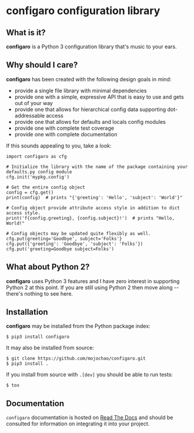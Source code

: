 configaro configuration library
===============================

What is it?
-----------

**configaro** is a Python 3 configuration library that's music to your ears.

Why should I care?
------------------

**configaro** has been created with the following design goals in mind:

- provide a single file library with minimal dependencies
- provide one with a simple, expressive API that is easy to use and gets out of your way
- provide one that allows for hierarchical config data supporting dot-addressable access 
- provide one that allows for defaults and locals config modules
- provide one with complete test coverage
- provide one with complete documentation

If this sounds appealing to you, take a look:

    import configaro as cfg
    
    # Initialize the library with the name of the package containing your defaults.py config module
    cfg.init('mypkg.config')
    
    # Get the entire config object
    config = cfg.get()
    print(config)  # prints "{'greeting': 'Hello', 'subject': 'World'}"

    # Config object provide attribute access style in addition to dict access style.    
    print('f{config.greeting}, {config.subject}!')  # prints "Hello, World!"
    
    # Config objects may be updated quite flexibly as well.
    cfg.put(greeting='Goodbye', subject='Folks'}
    cfg.put({'greeting': 'Goodbye', 'subject': 'Folks'}) 
    cfg.put('greeting=Goodbye subject=Folks')


What about Python 2?
--------------------

**configaro** uses Python 3 features and I have zero interest in supporting
Python 2 at this point.  If you are still using Python 2 then move along --
there's  nothing to see here.

Installation
------------

**configaro** may be installed from the Python package index:

    $ pip3 install configaro

It may also be installed from source:

    $ git clone https://github.com/mojochao/configaro.git
    $ pip3 install .

If you install from source with `.[dev]` you should be able to run tests:

    $ tox

Documentation
-------------

`configaro` documentation is hosted on [Read The Docs](https://configaro.readthedocs.io/en/latest/)
and should be consulted for information on integrating it into your project.
